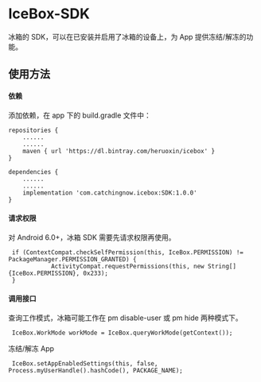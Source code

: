 # IceBox-SDK

冰箱的 SDK，可以在已安装并启用了冰箱的设备上，为 App 提供冻结/解冻的功能。

## 使用方法

#### 依赖

添加依赖，在 app 下的 build.gradle 文件中：
```
repositories {
    ......
    ......
    maven { url 'https://dl.bintray.com/heruoxin/icebox' }
}

dependencies {
    ......
    ......
    implementation 'com.catchingnow.icebox:SDK:1.0.0'
}
```

#### 请求权限

对 Android 6.0+，冰箱 SDK 需要先请求权限再使用。
```
 if (ContextCompat.checkSelfPermission(this, IceBox.PERMISSION) != PackageManager.PERMISSION_GRANTED) {
            ActivityCompat.requestPermissions(this, new String[]{IceBox.PERMISSION}, 0x233);
 }
```

#### 调用接口

查询工作模式，冰箱可能工作在 pm disable-user 或 pm hide 两种模式下。
```
 IceBox.WorkMode workMode = IceBox.queryWorkMode(getContext());
```

冻结/解冻 App
```
 IceBox.setAppEnabledSettings(this, false, Process.myUserHandle().hashCode(), PACKAGE_NAME);
```

